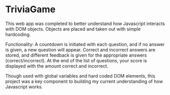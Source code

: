 # TriviaGame

This web app was completed to better understand how Javascript interacts with DOM objects. Objects are placed and taken out with simple hardcoding.

Functionality:
A countdown is initiated with each question, and if no answer is given, a new question will appear. Correct and incorrect answers are stored, and different feedback is given for the appropriate answers (correct/incorrect). At the end of the list of questions, your score is displayed with the amount correct and incorrect.

Though used with global variables and hard coded DOM elements, this project was a key component to building my current understanding of how Javascript works.